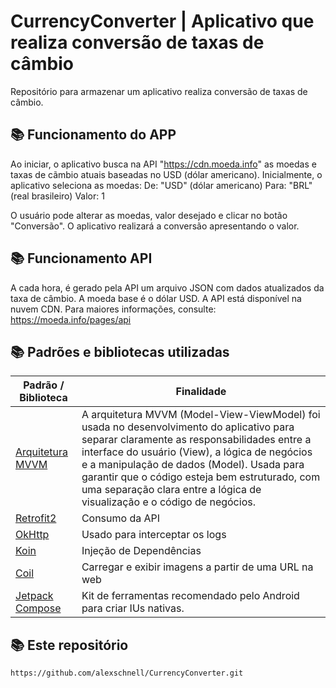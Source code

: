 # CurrencyConverter | Aplicativo que realiza conversão de taxas de câmbio

Repositório para armazenar um aplicativo realiza conversão de taxas de câmbio.

## :books: Funcionamento do APP
Ao iniciar, o aplicativo busca na API "https://cdn.moeda.info" as moedas e taxas de cãmbio atuais baseadas no USD (dólar americano).
Inicialmente, o aplicativo seleciona as moedas:
De: "USD" (dólar americano)
Para: "BRL" (real brasileiro)
Valor: 1

O usuário pode alterar as moedas, valor desejado e clicar no botão "Conversão".
O aplicativo realizará a conversão apresentando o valor.

## :books: Funcionamento API
A cada hora, é gerado pela API um arquivo JSON com dados atualizados da taxa de câmbio.
A moeda base é o dólar USD. A API está disponível na nuvem CDN.
Para maiores informações, consulte:
https://moeda.info/pages/api


## :books: Padrões e bibliotecas utilizadas

| Padrão / Biblioteca | Finalidade |
|-------|---------|
| [Arquitetura MVVM]() | A arquitetura MVVM (Model-View-ViewModel) foi usada no desenvolvimento do aplicativo para separar claramente as responsabilidades entre a interface do usuário (View), a lógica de negócios e a manipulação de dados (Model). Usada para garantir que o código esteja bem estruturado, com uma separação clara entre a lógica de visualização e o código de negócios. |
| [Retrofit2]() | Consumo da API |
| [OkHttp]() | Usado para interceptar os logs |
| [Koin]() | Injeção de Dependências |
| [Coil]() | Carregar e exibir imagens a partir de uma URL na web |
| [Jetpack Compose]() | Kit de ferramentas recomendado pelo Android para criar IUs nativas. |

## :books: Este repositório
```
https://github.com/alexschnell/CurrencyConverter.git
````
